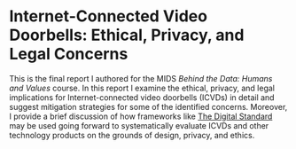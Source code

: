 # Internet-Connected Video Doorbells: Ethical, Privacy, and Legal Concerns
This is the final report I authored for the MIDS _Behind the Data: Humans and Values_ course.  In this report I examine the ethical, privacy, and legal implications for Internet-connected video doorbells (ICVDs) in detail and suggest mitigation strategies for some of the identified concerns.  Moreover, I provide a brief discussion of how frameworks like [The Digital Standard](https://thedigitalstandard.org/) may be used going forward to systematically evaluate ICVDs and other technology products on the grounds of design, privacy, and ethics.
